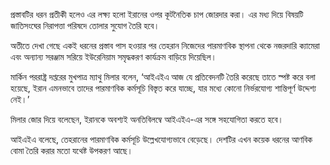 প্রস্তাবটির ধরন প্রতীকী হলেও এর লক্ষ্য হলো ইরানের ওপর কূটনৈতিক চাপ জোরদার করা। এর মধ্য দিয়ে বিষয়টি জাতিসংঘের নিরাপত্তা পরিষদে তোলার সুযোগ তৈরি হবে।

অতীতে দেখা গেছে একই ধরনের প্রস্তাব পাস হওয়ার পর তেহরান নিজেদের পারমাণবিক স্থাপনা থেকে নজরদারি ক্যামেরা এবং অন্যান্য সরঞ্জাম সরিয়ে ইউরেনিয়াম সমৃদ্ধকরণ কার্যক্রম বাড়িয়ে দিয়েছিল।

মার্কিন পররাষ্ট্র দপ্তরের মুখপাত্র ম্যাথু মিলার বলেন, ‘আইএইএ আজ যে প্রতিবেদনটি তৈরি করেছে তাতে স্পষ্ট করে বলা হয়েছে, ইরান এমনভাবে তাদের পারমাণবিক কর্মসূচি বিস্তৃত করে যাচ্ছে, যার মধ্যে কোনো নির্ভরযোগ্য শান্তিপূর্ণ উদ্দেশ্য নেই।’

মিলার জোর দিয়ে বলেছেন, ইরানকে অবশ্যই অনতিবিলম্বে আইএইএ-এর সঙ্গে সহযোগিতা করতে হবে।

আইএইএ বলেছে, তেহরানের পারমাণবিক কর্মসূচি উল্লেখযোগ্যভাবে বেড়েছে। দেশটির এখন কয়েক ধরনের আণবিক বোমা তৈরি করার মতো যথেষ্ট উপকরণ আছে।
